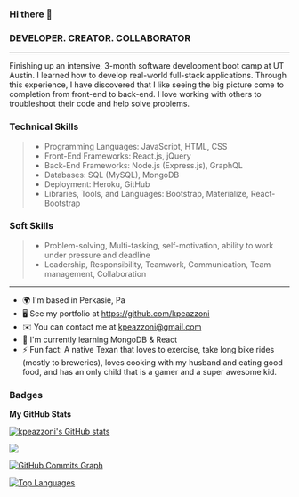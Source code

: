 ### Hi there 👋
### DEVELOPER. CREATOR. COLLABORATOR
***
Finishing up an intensive, 3-month software development boot camp at UT Austin. I learned how to develop real-world full-stack applications. Through this experience, I have discovered that I like seeing the big picture come to completion from front-end to back-end. I love working with others to troubleshoot their code and help solve problems. 

### Technical Skills
> - Programming Languages: JavaScript, HTML, CSS
> - Front-End Frameworks: React.js, jQuery
> - Back-End Frameworks: Node.js (Express.js), GraphQL
> - Databases: SQL (MySQL), MongoDB
> - Deployment: Heroku, GitHub
> - Libraries, Tools, and Languages: Bootstrap, Materialize, React-Bootstrap

### Soft Skills
> - Problem-solving, Multi-tasking, self-motivation, ability to work under pressure and deadline
> - Leadership, Responsibility, Teamwork, Communication, Team management, Collaboration

***

- 🌍  I'm based in Perkasie, Pa
- 🖥️  See my portfolio at https://github.com/kpeazzoni
- ✉️  You can contact me at kpeazzoni@gmail.com
- 🧠  I'm currently learning MongoDB & React
- ⚡ Fun fact: A native Texan that loves to exercise, take long bike rides (mostly to breweries), loves cooking with my husband and eating good food, and has an only child that is a gamer and a super awesome kid. 


### Badges

<b>My GitHub Stats</b>

<a href="http://www.github.com/kpeazzoni"><img src="https://github-readme-stats.vercel.app/api?username=kpeazzoni&show_icons=true&hide=&count_private=true&title_color=22c55e&text_color=ffffff&icon_color=22c55e&bg_color=181824&hide_border=true&show_icons=true" alt="kpeazzoni's GitHub stats" /></a>

<a href="http://www.github.com/kpeazzoni"><img src="https://github-readme-streak-stats.herokuapp.com/?user=kpeazzoni&stroke=ffffff&background=181824&ring=22c55e&fire=22c55e&currStreakNum=ffffff&currStreakLabel=22c55e&sideNums=ffffff&sideLabels=ffffff&dates=ffffff&hide_border=true" /></a>

<a href="http://www.github.com/kpeazzoni"><img src="https://github-readme-activity-graph.cyclic.app/graph?username=kpeazzoni&bg_color=181824&color=ffffff&line=22c55e&point=ffffff&area_color=181824&area=true&hide_border=true&custom_title=GitHub%20Commits%20Graph" alt="GitHub Commits Graph" /></a>

<a href="https://github.com/kpeazzoni" align="left"><img src="https://github-readme-stats.vercel.app/api/top-langs/?username=kpeazzoni&langs_count=10&title_color=22c55e&text_color=ffffff&icon_color=22c55e&bg_color=181824&hide_border=true&locale=en&custom_title=Top%20%Languages" alt="Top Languages" /></a>

